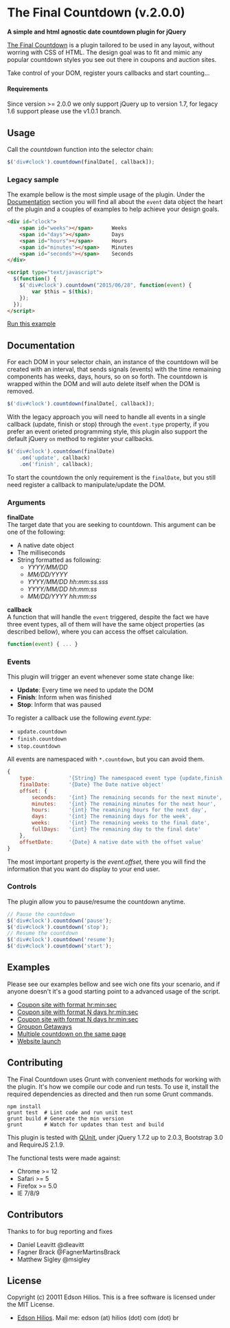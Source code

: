 The Final Countdown (v.2.0.0)
=============================
**A simple and html agnostic date countdown plugin for jQuery**

[The Final Countdown](http://www.youtube.com/watch?v=9jK-NcRmVcw) is a plugin tailored to be used in any layout, without worring with CSS of HTML. The design goal was to fit and mimic any popular countdown styles you see out there in coupons and auction sites.

Take control of your DOM, register yours callbacks and start counting...

#### Requirements ####

Since version >= 2.0.0 we only support jQuery up to version 1.7, for legacy 1.6 support please use the v1.0.1 branch.

Usage
-----

Call the *countdown* function into the selector chain:

```javascript
$('div#clock').countdown(finalDate[, callback]);
```

### Legacy sample

The example bellow is the most simple usage of the plugin. Under the [Documentation](#documentation) section you will find all about the `event` data object the heart of the plugin and a couples of examples to help achieve your design goals. 

```html
<div id="clock">
    <span id="weeks"></span>      Weeks
    <span id="days"></span>       Days
    <span id="hours"></span>      Hours
    <span id="minutes"></span>    Minutes
    <span id="seconds"></span>    Seconds
</div>

<script type="text/javascript">
  $(function() {
    $('div#clock').countdown("2015/06/28", function(event) {
        var $this = $(this);
    });
  });
</script>
```
[Run this example](#)

Documentation
-------------

For each DOM in your selector chain, an instance of the countdown will be created with an interval, that sends  signals (events) with the time remaining components has weeks, days, hours, so on so forth. The countdown is wrapped within the DOM and will auto delete itself when the DOM is removed.

```javascript
$('div#clock').countdown(finalDate[, callback]);
```

With the legacy approach you will need to handle all events in a single callback (update, finish or stop) through the `event.type` property, if you prefer an event orieted programming style, this plugin also support the default jQuery `on` method to register your callbacks.

```javascript
$('div#clock').countdown(finalDate)
    .on('update', callback)
    .on('finish', callback);
```

To start the countdown the only requirement is the `finalDate`, but you still need register a callback to manipulate/update the DOM.

### Arguments

**finalDate**  
The target date that you are seeking to countdown. This argument can be one of the following:  

*   A native date object
*   The milliseconds
*   String formatted as following:
    -   *YYYY/MM/DD*
    -   *MM/DD/YYYY*
    -   *YYYY/MM/DD hh:mm:ss.sss*
    -   *YYYY/MM/DD hh:mm:ss*
    -   *MM/DD/YYYY hh:mm:ss*

**callback**  
A function that will handle the `event` triggered, despite the fact we have three event types, all of them will have the same object properties (as described bellow), where you can access the offset calculation.

```javascript
function(event) { ... }
```

### Events
  
This plugin will trigger an event whenever some state change like:
-   **Update**: Every time we need to update the DOM
-   **Finish**: Inform when was finished
-   **Stop**:   Inform that was paused

To register a callback use the following *event.type*:
-   `update.countdown`
-   `finish.countdown`
-   `stop.countdown`

All events are namespaced with `*.countdown`, but you can avoid them.

```javascript
{
    type:           '{String} The namespaced event type {update,finish,stop}.countdown',
    finalDate:      '{Date} The Date native object'
    offset: {
        seconds:    '{int} The remaining seconds for the next minute',
        minutes:    '{int} The remaining minutes for the next hour',
        hours:      '{int} The reamining hours for the next day',
        days:       '{int} The remaining days for the week',
        weeks:      '{int} The remaining weeks to the final date',
        fullDays:   '{int} The remaining day to the final date'
    },
    offsetDate:     '{Date} A native date with the offset value'
}
```

The most important property is the *event.offset*, there you will find the information that you want do display to your end user.

### Controls

The plugin allow you to pause/resume the countdown anytime.

```javascript
// Pause the countdown
$('div#clock').countdown('pause');
$('div#clock').countdown('stop');
// Resume the countdown
$('div#clock').countdown('resume');
$('div#clock').countdown('start');
```

Examples
--------

Please see our examples bellow and see wich one fits your scenario, and if anyone doesn't it's a good starting point to a advanced usage of the script.

-   [Coupon site with format hr:min:sec](#)
-   [Coupon site with format N days hr:min:sec](#)
-   [Coupon site with format N days hr:min:sec](#)
-   [Groupon Getaways](#)
-   [Multiple countdown on the same page](#)
-   [Website launch](#)

Contributing
------------

The Final Countdown uses Grunt with convenient methods for working with the plugin. It's how we compile our code and run tests. To use it, install the required dependencies as directed and then run some Grunt commands.

```shell
npm install
grunt test  # Lint code and run unit test
grunt build # Generate the min version
grunt       # Watch for updates than test and build
```

This plugin is tested with [QUnit](http://qunitjs.com/), under jQuery 1.7.2 up to 2.0.3, Bootstrap 3.0 and RequireJS 2.1.9.

The functional tests were made against:

*   Chrome >= 12
*   Safari >= 5
*   Firefox >= 5.0
*   IE 7/8/9

Contributors
------------

Thanks to for bug reporting and fixes

*   Daniel Leavitt @dleavitt
*   Fagner Brack @FagnerMartinsBrack
*   Matthew Sigley @msigley

License
-------

Copyright (c) 20011 Edson Hilios. This is a free software is licensed under the MIT License.

*   [Edson Hilios](http://edson.hilios.com.br). Mail me: edson (at) hilios (dot) com (dot) br